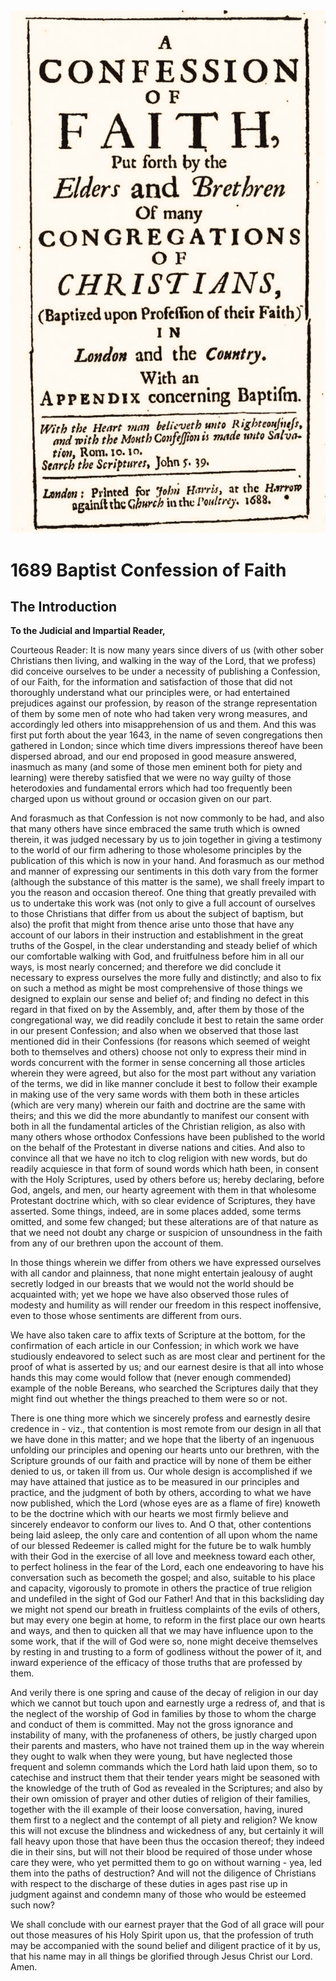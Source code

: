 <img class="intro-right" src="../images/art-1689.png">

# 1689 Baptist Confession of Faith

## The Introduction

**To the Judicial and Impartial Reader,**

Courteous Reader: It is now many years since divers of us (with other sober Christians then living, and walking in the way of the Lord, that we profess) did conceive ourselves to be under a necessity of publishing a Confession, of our Faith, for the information and satisfaction of those that did not thoroughly understand what our principles were, or had entertained prejudices against our profession, by reason of the strange representation of them by some men of note who had taken very wrong measures, and accordingly led others into misapprehension of us and them. And this was first put forth about the year 1643, in the name of seven congregations then gathered in London; since which time divers impressions thereof have been dispersed abroad, and our end proposed in good measure answered, inasmuch as many (and some of those men eminent both for piety and learning) were thereby satisfied that we were no way guilty of those heterodoxies and fundamental errors which had too frequently been charged upon us without ground or occasion given on our part. 

And forasmuch as that Confession is not now commonly to be had, and also that many others have since embraced the same truth which is owned therein, it was judged necessary by us to join together in giving a testimony to the world of our firm adhering to those wholesome principles by the publication of this which is now in your hand. And forasmuch as our method and manner of expressing our sentiments in this doth vary from the former (although the substance of this matter is the same), we shall freely impart to you the reason and occasion thereof. One thing that greatly prevailed with us to undertake this work was (not only to give a full account of ourselves to those Christians that differ from us about the subject of baptism, but also) the profit that might from thence arise unto those that have any account of our labors in their instruction and establishment in the great truths of the Gospel, in the clear understanding and steady belief of which our comfortable walking with God, and fruitfulness before him in all our ways, is most nearly concerned; and therefore we did conclude it necessary to express ourselves the more fully and distinctly; and also to fix on such a method as might be most comprehensive of those things we designed to explain our sense and belief of; and finding no defect in this regard in that fixed on by the Assembly, and, after them by those of the congregational way, we did readily conclude it best to retain the same order in our present Confession; and also when we observed that those last mentioned did in their Confessions (for reasons which seemed of weight both to themselves and others) choose not only to express their mind in words concurrent with the former in sense concerning all those articles wherein they were agreed, but also for the most part without any variation of the terms, we did in like manner conclude it best to follow their example in making use of the very same words with them both in these articles (which are very many) wherein our faith and doctrine are the same with theirs; and this we did the more abundantly to manifest our consent with both in all the fundamental articles of the Christian religion, as also with many others whose orthodox Confessions have been published to the world on the behalf of the Protestant in diverse nations and cities. And also to convince all that we have no itch to clog religion with new words, but do readily acquiesce in that form of sound words which hath been, in consent with the Holy Scriptures, used by others before us; hereby declaring, before God, angels, and men, our hearty agreement with them in that wholesome Protestant doctrine which, with so clear evidence of Scriptures, they have asserted. Some things, indeed, are in some places added, some terms omitted, and some few changed; but these alterations are of that nature as that we need not doubt any charge or suspicion of unsoundness in the faith from any of our brethren upon the account of them.

In those things wherein we differ from others we have expressed ourselves with all candor and plainness, that none might entertain jealousy of aught secretly lodged in our breasts that we would not the world should be acquainted with; yet we hope we have also observed those rules of modesty and humility as will render our freedom in this respect inoffensive, even to those whose sentiments are different from ours.

We have also taken care to affix texts of Scripture at the bottom, for the confirmation of each article in our Confession; in which work we have studiously endeavored to select such as are most clear and pertinent for the proof of what is asserted by us; and our earnest desire is that all into whose hands this may come would follow that (never enough commended) example of the noble Bereans, who searched the Scriptures daily that they might find out whether the things preached to them were so or not.

There is one thing more which we sincerely profess and earnestly desire credence in - viz., that contention is most remote from our design in all that we have done in this matter; and we hope that the liberty of an ingenuous unfolding our principles and opening our hearts unto our brethren, with the Scripture grounds of our faith and practice will by none of them be either denied to us, or taken ill from us. Our whole design is accomplished if we may have attained that justice as to be measured in our principles and practice, and the judgment of both by others, according to what we have now published, which the Lord (whose eyes are as a flame of fire) knoweth to be the doctrine which with our hearts we most firmly believe and sincerely endeavor to conform our lives to. And O that, other contentions being laid asleep, the only care and contention of all upon whom the name of our blessed Redeemer is called might for the future be to walk humbly with their God in the exercise of all love and meekness toward each other, to perfect holiness in the fear of the Lord, each one endeavoring to have his conversation such as becometh the gospel; and also, suitable to his place and capacity, vigorously to promote in others the practice of true religion and undefiled in the sight of God our Father! And that in this backsliding day we might not spend our breath in fruitless complaints of the evils of others, but may every one begin at home, to reform in the first place our own hearts and ways, and then to quicken all that we may have influence upon to the some work, that if the will of God were so, none might deceive themselves by resting in and trusting to a form of godliness without the power of it, and inward experience of the efficacy of those truths that are professed by them.

And verily there is one spring and cause of the decay of religion in our day which we cannot but touch upon and earnestly urge a redress of, and that is the neglect of the worship of God in families by those to whom the charge and conduct of them is committed. May not the gross ignorance and instability of many, with the profaneness of others, be justly charged upon their parents and masters, who have not trained them up in the way wherein they ought to walk when they were young, but have neglected those frequent and solemn commands which the Lord hath laid upon them, so to catechise and instruct them that their tender years might be seasoned with the knowledge of the truth of God as revealed in the Scriptures; and also by their own omission of prayer and other duties of religion of their families, together with the ill example of their loose conversation, having, inured them first to a neglect and the contempt of all piety and religion? We know this will not excuse the blindness and wickedness of any, but certainly it will fall heavy upon those that have been thus the occasion thereof; they indeed die in their sins, but will not their blood be required of those under whose care they were, who yet permitted them to go on without warning - yea, led them into the paths of destruction? And will not the diligence of Christians with respect to the discharge of these duties in ages past rise up in judgment against and condemn many of those who would be esteemed such now?

We shall conclude with our earnest prayer that the God of all grace will pour out those measures of his Holy Spirit upon us, that the profession of truth may be accompanied with the sound belief and diligent practice of it by us, that his name may in all things be glorified through Jesus Christ our Lord. Amen.
